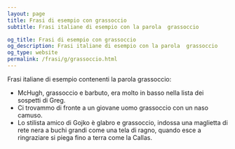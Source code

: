 ```yaml
---
layout: page
title: Frasi di esempio con grassoccio 
subtitle: Frasi italiane di esempio con la parola  grassoccio

og_title: Frasi di esempio con grassoccio 
og_description: Frasi italiane di esempio con la parola  grassoccio
og_type: website
permalink: /frasi/g/grassoccio.html
---
```


Frasi italiane di esempio contenenti la parola grassoccio:


- McHugh, grassoccio e barbuto, era molto in basso nella lista dei sospetti di Greg.
- Ci trovammo di fronte a un giovane uomo grassoccio con un naso camuso.
- Lo stilista amico di Gojko è glabro e grassoccio, indossa una maglietta di rete nera a buchi grandi come una tela di ragno, quando esce a ringraziare si piega fino a terra come la Callas.
